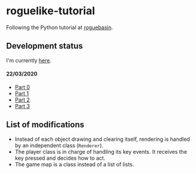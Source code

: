# roguelike-tutorial
Following the Python tutorial at [roguebasin](http://www.roguebasin.com/index.php?title=Main_Page).


## Development status

I'm currently [here](http://www.roguebasin.com/index.php?title=Complete_Roguelike_Tutorial,_using_python3%2Blibtcod,_part_4).


#### 22/03/2020

* [Part 0](http://www.roguebasin.com/index.php?title=Complete_Roguelike_Tutorial,_using_python3%2Blibtcod,_part_0)
* [Part 1](http://www.roguebasin.com/index.php?title=Complete_Roguelike_Tutorial,_using_python3%2Blibtcod,_part_1)
* [Part 2](http://www.roguebasin.com/index.php?title=Complete_Roguelike_Tutorial,_using_python3%2Blibtcod,_part_2)
* [Part 3](http://www.roguebasin.com/index.php?title=Complete_Roguelike_Tutorial,_using_python3%2Blibtcod,_part_3)

## List of modifications

- Instead of each object drawing and clearing itself, rendering is handled by an independent class (`Renderer`).
- The player class is in charge of handling its key events. It receives the key pressed and decides how to act.
- The game map is a class instead of a list of lists.
